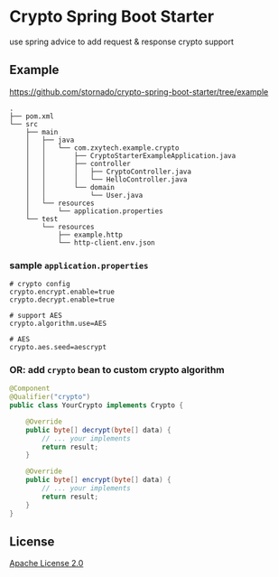 # Crypto Spring Boot Starter

use spring advice to add request & response crypto support

## Example

https://github.com/stornado/crypto-spring-boot-starter/tree/example

```
.
├── pom.xml
└── src
    ├── main
    │   ├── java
    │   │   └── com.zxytech.example.crypto
    │   │       ├── CryptoStarterExampleApplication.java
    │   │       ├── controller
    │   │       │   ├── CryptoController.java
    │   │       │   └── HelloController.java
    │   │       └── domain
    │   │           └── User.java
    │   └── resources
    │       └── application.properties
    └── test
        └── resources
            ├── example.http
            └── http-client.env.json
```

### sample `application.properties`

```properties
# crypto config
crypto.encrypt.enable=true
crypto.decrypt.enable=true

# support AES
crypto.algorithm.use=AES

# AES
crypto.aes.seed=aescrypt
```

### OR: add `crypto` bean to custom crypto algorithm

```java
@Component
@Qualifier("crypto")
public class YourCrypto implements Crypto {

    @Override
    public byte[] decrypt(byte[] data) {
        // ... your implements
        return result;
    }

    @Override
    public byte[] encrypt(byte[] data) {
        // ... your implements
        return result;
    }
}

```

## License

[Apache License 2.0](http://www.apache.org/licenses/LICENSE-2.0)